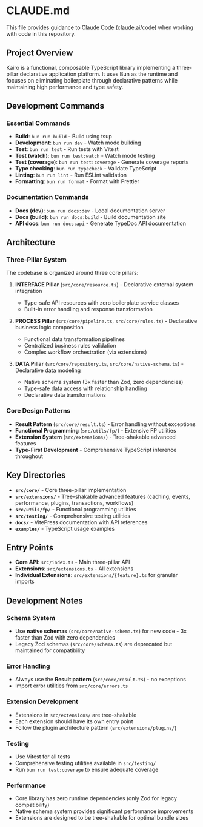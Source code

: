 # CLAUDE.md

This file provides guidance to Claude Code (claude.ai/code) when working with code in this repository.

## Project Overview

Kairo is a functional, composable TypeScript library implementing a three-pillar declarative application platform. It uses Bun as the runtime and focuses on eliminating boilerplate through declarative patterns while maintaining high performance and type safety.

## Development Commands

### Essential Commands

- **Build**: `bun run build` - Build using tsup
- **Development**: `bun run dev` - Watch mode building
- **Test**: `bun run test` - Run tests with Vitest
- **Test (watch)**: `bun run test:watch` - Watch mode testing
- **Test (coverage)**: `bun run test:coverage` - Generate coverage reports
- **Type checking**: `bun run typecheck` - Validate TypeScript
- **Linting**: `bun run lint` - Run ESLint validation
- **Formatting**: `bun run format` - Format with Prettier

### Documentation Commands

- **Docs (dev)**: `bun run docs:dev` - Local documentation server
- **Docs (build)**: `bun run docs:build` - Build documentation site
- **API docs**: `bun run docs:api` - Generate TypeDoc API documentation

## Architecture

### Three-Pillar System

The codebase is organized around three core pillars:

1. **INTERFACE Pillar** (`src/core/resource.ts`) - Declarative external system integration

   - Type-safe API resources with zero boilerplate service classes
   - Built-in error handling and response transformation

2. **PROCESS Pillar** (`src/core/pipeline.ts`, `src/core/rules.ts`) - Declarative business logic composition

   - Functional data transformation pipelines
   - Centralized business rules validation
   - Complex workflow orchestration (via extensions)

3. **DATA Pillar** (`src/core/repository.ts`, `src/core/native-schema.ts`) - Declarative data modeling
   - Native schema system (3x faster than Zod, zero dependencies)
   - Type-safe data access with relationship handling
   - Declarative data transformations

### Core Design Patterns

- **Result Pattern** (`src/core/result.ts`) - Error handling without exceptions
- **Functional Programming** (`src/utils/fp/`) - Extensive FP utilities
- **Extension System** (`src/extensions/`) - Tree-shakable advanced features
- **Type-First Development** - Comprehensive TypeScript inference throughout

## Key Directories

- **`src/core/`** - Core three-pillar implementation
- **`src/extensions/`** - Tree-shakable advanced features (caching, events, performance, plugins, transactions, workflows)
- **`src/utils/fp/`** - Functional programming utilities
- **`src/testing/`** - Comprehensive testing utilities
- **`docs/`** - VitePress documentation with API references
- **`examples/`** - TypeScript usage examples

## Entry Points

- **Core API**: `src/index.ts` - Main three-pillar API
- **Extensions**: `src/extensions.ts` - All extensions
- **Individual Extensions**: `src/extensions/{feature}.ts` for granular imports

## Development Notes

### Schema System

- Use **native schemas** (`src/core/native-schema.ts`) for new code - 3x faster than Zod with zero dependencies
- Legacy Zod schemas (`src/core/schema.ts`) are deprecated but maintained for compatibility

### Error Handling

- Always use the **Result pattern** (`src/core/result.ts`) - no exceptions
- Import error utilities from `src/core/errors.ts`

### Extension Development

- Extensions in `src/extensions/` are tree-shakable
- Each extension should have its own entry point
- Follow the plugin architecture pattern (`src/extensions/plugins/`)

### Testing

- Use Vitest for all tests
- Comprehensive testing utilities available in `src/testing/`
- Run `bun run test:coverage` to ensure adequate coverage

### Performance

- Core library has zero runtime dependencies (only Zod for legacy compatibility)
- Native schema system provides significant performance improvements
- Extensions are designed to be tree-shakable for optimal bundle sizes
